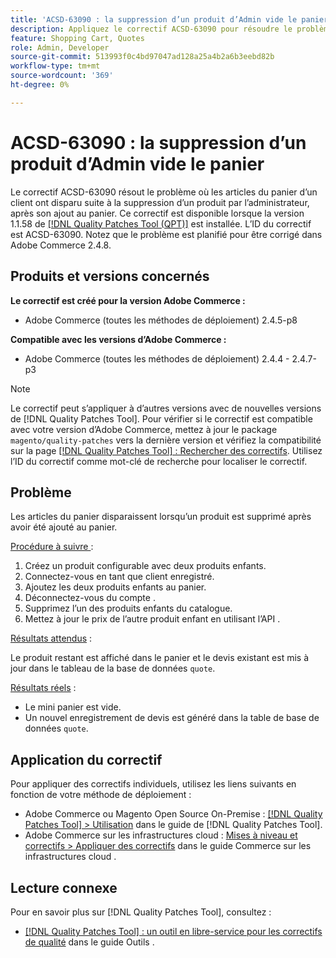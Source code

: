 ```yaml
---
title: 'ACSD-63090 : la suppression d’un produit d’Admin vide le panier'
description: Appliquez le correctif ACSD-63090 pour résoudre le problème d’Adobe Commerce où les articles du panier d’un client ont disparu suite à la suppression d’un produit après son ajout au panier.
feature: Shopping Cart, Quotes
role: Admin, Developer
source-git-commit: 513993f0c4bd97047ad128a25a4b2a6b3eebd82b
workflow-type: tm+mt
source-wordcount: '369'
ht-degree: 0%

---
```


# ACSD-63090 : la suppression d’un produit d’Admin vide le panier

Le correctif ACSD-63090 résout le problème où les articles du panier d’un client ont disparu suite à la suppression d’un produit par l’administrateur, après son ajout au panier. Ce correctif est disponible lorsque la version 1.1.58 de [[!DNL Quality Patches Tool (QPT)]](/help/tools/quality-patches-tool/quality-patches-tool-to-self-serve-quality-patches.md) est installée. L’ID du correctif est ACSD-63090. Notez que le problème est planifié pour être corrigé dans Adobe Commerce 2.4.8.

## Produits et versions concernés

**Le correctif est créé pour la version Adobe Commerce :**

* Adobe Commerce (toutes les méthodes de déploiement) 2.4.5-p8

**Compatible avec les versions d’Adobe Commerce :**

* Adobe Commerce (toutes les méthodes de déploiement) 2.4.4 - 2.4.7-p3

>[!NOTE]
>
>Le correctif peut s’appliquer à d’autres versions avec de nouvelles versions de [!DNL Quality Patches Tool]. Pour vérifier si le correctif est compatible avec votre version d’Adobe Commerce, mettez à jour le package `magento/quality-patches` vers la dernière version et vérifiez la compatibilité sur la page [[!DNL Quality Patches Tool] : Rechercher des correctifs](https://experienceleague.adobe.com/tools/commerce-quality-patches/index.html). Utilisez l’ID du correctif comme mot-clé de recherche pour localiser le correctif.

## Problème

Les articles du panier disparaissent lorsqu’un produit est supprimé après avoir été ajouté au panier.

<u>Procédure à suivre </u> :

1. Créez un produit configurable avec deux produits enfants.
1. Connectez-vous en tant que client enregistré.
1. Ajoutez les deux produits enfants au panier.
1. Déconnectez-vous du compte .
1. Supprimez l’un des produits enfants du catalogue.
1. Mettez à jour le prix de l’autre produit enfant en utilisant l’API .

<u>Résultats attendus</u> :

Le produit restant est affiché dans le panier et le devis existant est mis à jour dans le tableau de la base de données `quote`.

<u>Résultats réels</u> :

* Le mini panier est vide.
* Un nouvel enregistrement de devis est généré dans la table de base de données `quote`.

## Application du correctif

Pour appliquer des correctifs individuels, utilisez les liens suivants en fonction de votre méthode de déploiement :

* Adobe Commerce ou Magento Open Source On-Premise : [[!DNL Quality Patches Tool] > Utilisation](/help/tools/quality-patches-tool/usage.md) dans le guide de [!DNL Quality Patches Tool].
* Adobe Commerce sur les infrastructures cloud : [Mises à niveau et correctifs > Appliquer des correctifs](https://experienceleague.adobe.com/docs/commerce-cloud-service/user-guide/develop/upgrade/apply-patches.html) dans le guide Commerce sur les infrastructures cloud .

## Lecture connexe

Pour en savoir plus sur [!DNL Quality Patches Tool], consultez :

* [[!DNL Quality Patches Tool] : un outil en libre-service pour les correctifs de qualité](/help/tools/quality-patches-tool/quality-patches-tool-to-self-serve-quality-patches.md) dans le guide Outils .
